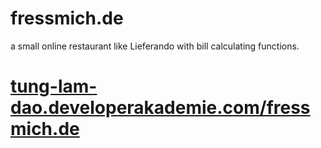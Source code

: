 # fressmich.de
a small online restaurant like Lieferando with bill calculating functions.
# <a href="tung-lam-dao.developerakademie.com/fressmich.de">tung-lam-dao.developerakademie.com/fressmich.de</a>
